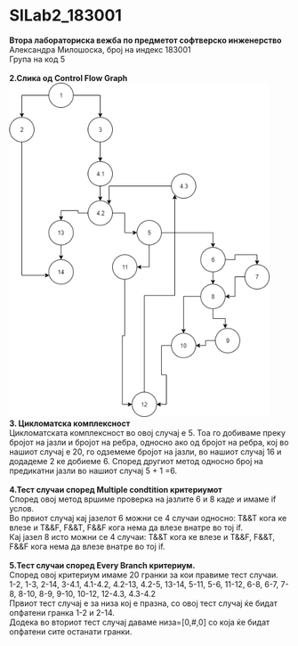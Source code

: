 # SILab2_183001

<b>  Втора лабораториска вежба по предметот софтверско инженерство </b> <br>
Александра Милошоска, број на индекс 183001 <br>
Група на код 5 <br><br>
<b>2.Слика од Control Flow Graph</b> <br>
<img height="600" src="Untitled Diagram.png"/> <br>
<b>3. Цикломатска комплексност </b> <br>
Цикломатската комплексност во овој случај е 5. Тоа го добиваме преку бројот на јазли и бројот на ребра, односно ако од бројот на ребра, кој во нашиот случај е 20, го одземеме бројот на јазли, во нашиот случај 16 и додадеме 2 ке добиеме 6. Според другиот метод односно број на предикатни јазли во нашиот случај 5 + 1 =6. <br> <br>
<b> 4.Тест случаи според Мultiple condtition критериумот </b> <br>
Според овој метод вршиме проверка на јазлите 6 и 8 каде и имаме if услов. <br>
Во првиот случај кај јазелот 6 можни се 4 случаи односно: T&&T кога ке влезе и T&&F, F&&T, F&&F кога нема да влезе внатре во тој if. <br>
Кај јазел 8 исто можни се 4 случаи: T&&T кога ке влезе и T&&F, F&&T, F&&F кога нема да влезе внатре во тој if. <br> <br>
 <b> 5.Тест случаи според Every Branch критериум. </b> <br>
Според овој критериум имаме 20 гранки за кои правиме тест случаи.  <br>
1-2, 1-3, 2-14, 3-4.1, 4.1-4.2, 4.2-13, 4.2-5, 13-14, 5-11, 5-6, 11-12, 6-8, 6-7, 7-8, 8-10, 8-9, 9-10, 10-12, 12-4.3, 4.3-4.2 <br>
Првиот тест случај е за низа кој е празна, со овој тест случај ќе бидат опфатени гранка 1-2 и 2-14. <br>
Додека во вториот тест случај даваме низа=[0,#,0] со која ќе бидат опфатени сите останати гранки. <br>
